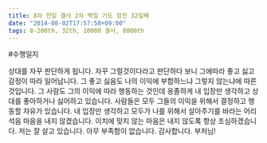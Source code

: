 ```yaml
---
title: 8차 천일 결사 2차 백일 기도 정진 32일째
date: "2014-08-02T17:57:58+09:00"
tags: 8-200th, 32th, 10000 결사, 8000th
---
```


#수행일지

상대를 자꾸 판단하게 됩니다. 자꾸 그럴것이다라고 판단하다 보니 그에따라 좋고 싫고 감정이 따라 일어납니다. 그 좋고 싫음도 나의 이익에 부합하느냐 그렇지 않는냐에 따른것입니다. 그 사람도 그의 이익에 따라 행동하는 것인데 옹졸하게 내 입장만 생각하고 상대를 좋아하거나 싫어하고 있습니다. 사람들은 모두 그들의 이익을 위해서 결정하고 행동할 자유가 있습니다. 내 입장만 생각하고 모두가 나를 위해서 살아주기를 바라는 어리석음 마음을 내지 않겠습니다. 이치에 맞지 않는 마음은 내지 않도록 항상 조심하겠습니다. 저는 잘 살고 있습니다. 아무 부족함이 없습니다. 감사합니다. 부처님!
